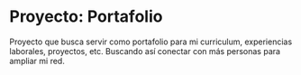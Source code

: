 # Proyecto: Portafolio

Proyecto que busca servir como portafolio para mi curriculum, experiencias laborales, proyectos, etc. Buscando así conectar con más personas para ampliar mi red.


